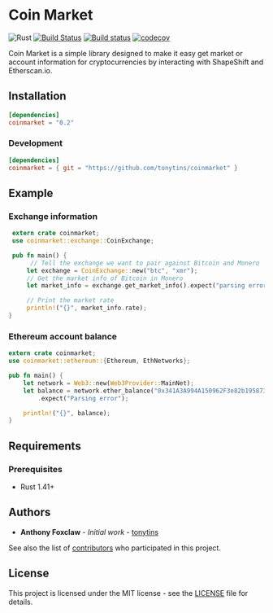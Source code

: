 # Coin Market

![Rust](https://github.com/tonytins/coinmarket/workflows/Rust/badge.svg) [![Build Status](https://travis-ci.org/tonytins/coinmarket.svg?branch=master)](https://travis-ci.org/tonytins/coinmarket) [![Build status](https://ci.appveyor.com/api/projects/status/ffru6ik26j2b87ko?svg=true)](https://ci.appveyor.com/project/tonytins/coinmarket) [![codecov](https://codecov.io/gh/tonytins/coinmarket/branch/master/graph/badge.svg)](https://codecov.io/gh/tonytins/coinmarket)

Coin Market is a simple library designed to make it easy get market or account information for cryptocurrencies by interacting with ShapeShift and Etherscan.io.

## Installation

```toml
[dependencies]
coinmarket = "0.2"
```

### Development

```toml
[dependencies]
coinmarket = { git = "https://github.com/tonytins/coinmarket" }
```

## Example
### Exchange information
```rust
 extern crate coinmarket;
 use coinmarket::exchange::CoinExchange;

 pub fn main() {
      // Tell the exchange we want to pair against Bitcoin and Monero
     let exchange = CoinExchange::new("btc", "xmr");
     // Get the market info of Bitcoin in Monero
     let market_info = exchange.get_market_info().expect("parsing error");

     // Print the market rate
     println!("{}", market_info.rate);
}
``` 
### Ethereum account balance
```rust
extern crate coinmarket;
use coinmarket::ethereum::{Ethereum, EthNetworks};

pub fn main() {
    let network = Web3::new(Web3Provider::MainNet);
    let balance = network.ether_balance("0x341A3A994A150962F3e82b195873B736dAEb4bB3")
        .expect("Parsing error");

    println!("{}", balance);
}
```

## Requirements

### Prerequisites

- Rust 1.41+

## Authors

- **Anthony Foxclaw** - _Initial work_ - [tonytins](https://github.com/tonytins)

See also the list of [contributors](https://github.com/tonytins/isow/contributors) who participated in this project.

## License

This project is licensed under the MIT license - see the [LICENSE](LICENSE) file for details.
